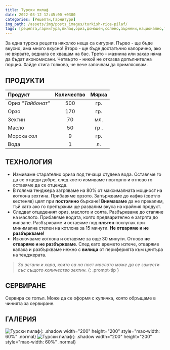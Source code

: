 ```yaml
---
title: Турски пилаф
date: 2022-03-12 12:45:00 +0300
categories: [Рецепти,Гарнитури]
img_path: /assets/img/posts_images/turkish-rice-pilaf/
tags: [рецепта,гарнитура,пилаф,ориз,домашен,солено,зърнени,национално,турско,постно]   # TAG names should always be lowercase
---
```


За една турска рецепта няколко неща са сигурни. Първо - ще бъде вкусно, ама много вкусно! Второ - ще бъде достатъчно калорично, ако не вярвате, веднага се хващам на бас. Трето - мазнина или захар няма да бъдат икономисани. Четвърто - никой не отказва допълнителна порция. Хайде стига толкова, че вече започвам да примлясквам.

## **ПРОДУКТИ**

| Продукт                    |Количество  |Мярка   |
|:---------------------------|:----------:|:------:|
|Ориз *"Тайбонат"*           |500         |гр.     |
|Орзо                        |170         |гр.     |
|Зехтин                      |70          |мл.     |
|Масло                       |50          |гр .    |
|Морска сол                  |9           |гр.     |
|Вода                        |1           |л.      |

## **ТЕХНОЛОГИЯ**

* Измиваме старателно ориза под течаща студена вода. Оставяме го да се отцеди добре, след което измиваме повторно и отново го оставяме да се отцежда.
* В голяма тенджера загряваме на 80% от максималната мощност на котлона зехтина. Прибавяме орзото. Запържваме до кафяв (светло кестеняв) цвят при **постоянно** бъркане! **Внимаваме** да не прекалим, тъй като ако го препържим ще развалим вкуса на крайния продукт.
* Следват отцеденият ориз, маслото и солта. Разбъркваме до стапяне на маслото. Прибавяме водата, която предварително е загрята до кипване. Разбъркваме и оставяме под **плътен** похлупак при минимална степен на котлона за 15 минути. **Не отваряме и не разбъркваме!**
* Изключваме котлона и оставяме за още 30 минути. Отново **не отваряме и не разбъркваме**. След като времето изтече, отваряме капака и разбъркваме нежно с **вилица** от периферията към центъра на тенджерата.

> *За вегани и хора, които са на пост маслото може да се замести със същото количество зехтин.*
{: .prompt-tip }

## **СЕРВИРАНЕ**

Сервира се топъл. Може да се оформя с купичка, която обръщаме в чинията за сервиране.

## **ГАЛЕРИЯ**

![Турски пилаф](turkish-rice-pilaf-01.jpg){: .shadow width="200" height="200" style="max-width: 60%" .normal}
![Турски пилаф](turkish-rice-pilaf-02.jpg){: .shadow width="200" height="200" style="max-width: 60%" .normal}
